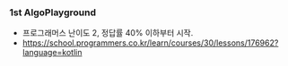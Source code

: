 ### 1st AlgoPlayground

- 프로그래머스 난이도 2, 정답률 40% 이하부터 시작.
- https://school.programmers.co.kr/learn/courses/30/lessons/176962?language=kotlin